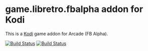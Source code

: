 # game.libretro.fbalpha addon for Kodi

This is a [Kodi](http://kodi.tv) game addon for Arcade (FB Alpha).

[![Build Status](https://travis-ci.org/kodi-game/game.libretro.fbalpha.svg?branch=master)](https://travis-ci.org/kodi-game/game.libretro.fbalpha)
[![Build Status](https://ci.appveyor.com/api/projects/status/github/kodi-game/game.libretro.fbalpha?svg=true)](https://ci.appveyor.com/project/kodi-game/game-libretro-fbalpha)
